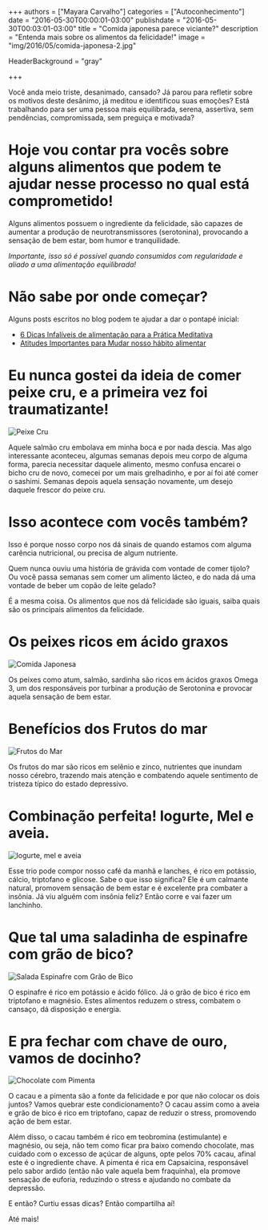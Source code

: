 +++
authors = ["Mayara Carvalho"]
categories = ["Autoconhecimento"]
date = "2016-05-30T00:00:01-03:00"
publishdate = "2016-05-30T00:03:01-03:00"
title = "Comida japonesa parece viciante?"
description = "Entenda mais sobre os alimentos da felicidade!"
image = "img/2016/05/comida-japonesa-2.jpg"

HeaderBackground = "gray"

+++

Você anda meio triste, desanimado, cansado? Já parou para refletir sobre os motivos deste desânimo, já meditou e identificou suas emoções? Está trabalhando para ser uma pessoa mais equilibrada, serena, assertiva, sem pendências, compromissada, sem preguiça e motivada?

# Hoje vou contar pra vocês sobre alguns alimentos que podem te ajudar nesse processo no qual está comprometido!

Alguns alimentos possuem o ingrediente da felicidade, são capazes de aumentar a produção de neurotransmissores (serotonina), provocando a sensação de bem estar, bom humor e tranquilidade.

*Importante, isso só é possível quando consumidos com regularidade e aliado a uma alimentação equilibrada!*

# Não sabe por onde começar?
Alguns posts escritos no blog podem te ajudar a dar o pontapé inicial:

- [6 Dicas Infalíveis de alimentação para a Prática Meditativa](http://blog.autoconexao.org.br/post/2016/01/6-dicas-infaliveis-de-alimentacao-para-pratica-meditativa/)
- [Atitudes Importantes para Mudar nosso hábito alimentar](http://blog.autoconexao.org.br/post/2016/04/atitudes-impotantes-para-mudar-nosso-habito-alimentar/)


# Eu nunca gostei da ideia de comer peixe cru, e a primeira vez foi traumatizante!

![Peixe Cru](https://s3-sa-east-1.amazonaws.com/blog.autoconexao.org.br/img/2016/05/peixe-cru.JPG)

Aquele salmão cru embolava em minha boca e por nada descia. Mas algo interessante aconteceu, algumas semanas depois meu corpo de alguma forma, parecia necessitar daquele alimento, mesmo confusa encarei o bicho cru de novo, comecei por um mais grelhadinho, e por aí foi até comer o sashimi. Semanas depois aquela sensação novamente, um desejo daquele frescor do peixe cru.

# Isso acontece com vocês também?

Isso é porque nosso corpo nos dá sinais de quando estamos com alguma carência nutricional, ou precisa de algum nutriente.

Quem nunca ouviu uma história de grávida com vontade de comer tijolo?
Ou você passa semanas sem comer um alimento lácteo, e do nada dá uma vontade de beber um copão de leite gelado?

É a mesma coisa. Os alimentos que nos dá felicidade são iguais, saiba quais são os principais alimentos da felicidade.

# Os peixes ricos em ácido graxos

![Comida Japonesa](https://s3-sa-east-1.amazonaws.com/blog.autoconexao.org.br/img/2016/05/comida-japonesa.jpg)

Os peixes como atum, salmão, sardinha são ricos em ácidos graxos Omega 3, um dos responsáveis por turbinar a produção de Serotonina e provocar aquela sensação de bem estar.

# Benefícios dos Frutos do mar

![Frutos do Mar](https://s3-sa-east-1.amazonaws.com/blog.autoconexao.org.br/img/2016/05/frutos-do-mar.jpg)

Os frutos do mar são ricos em selênio e zinco, nutrientes que inundam nosso cérebro, trazendo mais atenção e combatendo aquele sentimento de tristeza típico do estado depressivo.

# Combinação perfeita! Iogurte, Mel e aveia.
![Iogurte, mel e aveia](https://s3-sa-east-1.amazonaws.com/blog.autoconexao.org.br/img/2016/05/mel-aveia-e-leite.jpg)

Esse trio pode compor nosso café da manhã e lanches, é rico em potássio, cálcio, triptofano e glicose. Sabe o que isso significa? Ele é um calmante natural, promovem sensação de bem estar e é excelente pra combater a insônia. Já viu alguém com insônia feliz? Então corre e vai fazer um lanchinho.

# Que tal uma saladinha de espinafre com grão de bico?

![Salada Espinafre com Grão de Bico](https://s3-sa-east-1.amazonaws.com/blog.autoconexao.org.br/img/2016/05/salada-espinafre-com-grao-de-bico.jpg)

O espinafre é rico em potássio e ácido fólico. Já o grão de bico é rico em triptofano e magnésio. Estes alimentos reduzem o stress, combatem o cansaço, dá disposição e energia.

# E pra fechar com chave de ouro, vamos de docinho?

![Chocolate com Pimenta](https://s3-sa-east-1.amazonaws.com/blog.autoconexao.org.br/img/2016/05/chocolate-com-pimenta.jpg)

O cacau e a pimenta são a fonte da felicidade e por que não colocar os dois juntos? Vamos quebrar este condicionamento? O cacau assim como a aveia e grão de bico é rico em triptofano, capaz de reduzir o stress, promovendo ação de bem estar.

Além disso, o cacau também é rico em teobromina (estimulante) e magnésio, ou seja, não tem como ficar pra baixo comendo chocolate, mas cuidado com o excesso de açúcar de alguns, opte pelos 70% cacau, afinal este é o ingrediente chave. A pimenta é rica em Capsaicina, responsável pelo sabor ardido (então não vale aquela bem fraquinha), ela promove sensação de euforia, reduzindo o stress e ajudando no combate da depressão.


E então? Curtiu essas dicas? Então compartilha aí!


Até mais!

